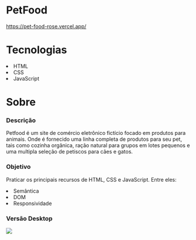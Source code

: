 # PetFood
https://pet-food-rose.vercel.app/

<h1> Tecnologias </h1>

<li> HTML </li>
<li> CSS </li>
<li> JavaScript </li>

<h1> Sobre </h1>
<h3> Descrição </h3> 

Petfood é um site de comércio eletrônico fictício focado em produtos para animais. Onde é fornecido uma linha completa de produtos para seu pet, tais como cozinha orgânica, ração natural para grupos em lotes pequenos e uma multipla seleção de petiscos para cães e gatos.

<h3> Objetivo </h3> 

Praticar os principais recursos de HTML, CSS e JavaScript. Entre eles:

<li> Semântica </li>
<li> DOM </li>
<li> Responsividade </li>

<h3> Versão Desktop </h3>
<img src="https://user-images.githubusercontent.com/93101033/172069787-acf9a2f0-94fe-4999-8c99-d02737accce7.png">


